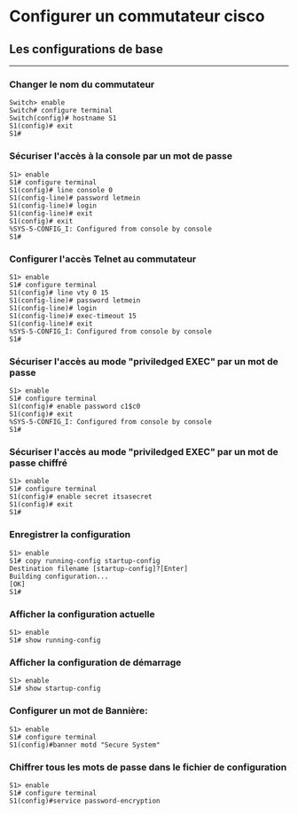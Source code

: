 # Configurer un commutateur cisco
## Les configurations de base 
---
### Changer le nom du commutateur
```
Switch> enable
Switch# configure terminal
Switch(config)# hostname S1
S1(config)# exit    
S1#
```
### Sécuriser l'accès à la console par un mot de passe 
```
S1> enable
S1# configure terminal
S1(config)# line console 0
S1(config-line)# password letmein
S1(config-line)# login
S1(config-line)# exit
S1(config)# exit
%SYS-5-CONFIG_I: Configured from console by console
S1#
```
###
### Configurer l'accès Telnet au commutateur 
```
S1> enable
S1# configure terminal
S1(config)# line vty 0 15
S1(config-line)# password letmein
S1(config-line)# login
S1(config-line)# exec-timeout 15
S1(config-line)# exit
%SYS-5-CONFIG_I: Configured from console by console
S1#
``` 
### Sécuriser l'accès au mode "priviledged EXEC" par un mot de passe 
```
S1> enable
S1# configure terminal
S1(config)# enable password c1$c0
S1(config)# exit
%SYS-5-CONFIG_I: Configured from console by console
S1#
```
### Sécuriser l'accès au mode "priviledged EXEC" par un mot de passe chiffré 
```
S1> enable
S1# configure terminal
S1(config)# enable secret itsasecret
S1(config)# exit
S1#
```
### Enregistrer la configuration 
```
S1> enable
S1# copy running-config startup-config
Destination filename [startup-config]?[Enter]
Building configuration...
[OK]
S1#
```
### Afficher la configuration actuelle
```
S1> enable
S1# show running-config
```
### Afficher la configuration de démarrage
```
S1> enable
S1# show startup-config
```
### Configurer un mot de Bannière:
```
S1> enable
S1# configure terminal
S1(config)#banner motd "Secure System"
```
### Chiffrer tous les mots de passe dans le fichier de configuration
```
S1> enable
S1# configure terminal
S1(config)#service password-encryption
```

